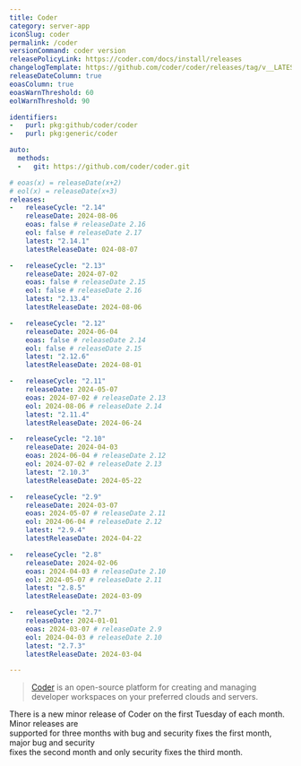 ```yaml
---
title: Coder
category: server-app
iconSlug: coder
permalink: /coder
versionCommand: coder version
releasePolicyLink: https://coder.com/docs/install/releases
changelogTemplate: https://github.com/coder/coder/releases/tag/v__LATEST__
releaseDateColumn: true
eoasColumn: true
eoasWarnThreshold: 60
eolWarnThreshold: 90

identifiers:
-   purl: pkg:github/coder/coder
-   purl: pkg:generic/coder

auto:
  methods:
  -   git: https://github.com/coder/coder.git

# eoas(x) = releaseDate(x+2)
# eol(x) = releaseDate(x+3)
releases:
-   releaseCycle: "2.14"
    releaseDate: 2024-08-06
    eoas: false # releaseDate 2.16
    eol: false # releaseDate 2.17
    latest: "2.14.1"
    latestReleaseDate: 024-08-07

-   releaseCycle: "2.13"
    releaseDate: 2024-07-02
    eoas: false # releaseDate 2.15
    eol: false # releaseDate 2.16
    latest: "2.13.4"
    latestReleaseDate: 2024-08-06

-   releaseCycle: "2.12"
    releaseDate: 2024-06-04
    eoas: false # releaseDate 2.14
    eol: false # releaseDate 2.15
    latest: "2.12.6"
    latestReleaseDate: 2024-08-01

-   releaseCycle: "2.11"
    releaseDate: 2024-05-07
    eoas: 2024-07-02 # releaseDate 2.13
    eol: 2024-08-06 # releaseDate 2.14
    latest: "2.11.4"
    latestReleaseDate: 2024-06-24

-   releaseCycle: "2.10"
    releaseDate: 2024-04-03
    eoas: 2024-06-04 # releaseDate 2.12
    eol: 2024-07-02 # releaseDate 2.13
    latest: "2.10.3"
    latestReleaseDate: 2024-05-22

-   releaseCycle: "2.9"
    releaseDate: 2024-03-07
    eoas: 2024-05-07 # releaseDate 2.11
    eol: 2024-06-04 # releaseDate 2.12
    latest: "2.9.4"
    latestReleaseDate: 2024-04-22

-   releaseCycle: "2.8"
    releaseDate: 2024-02-06
    eoas: 2024-04-03 # releaseDate 2.10
    eol: 2024-05-07 # releaseDate 2.11
    latest: "2.8.5"
    latestReleaseDate: 2024-03-09

-   releaseCycle: "2.7"
    releaseDate: 2024-01-01
    eoas: 2024-03-07 # releaseDate 2.9
    eol: 2024-04-03 # releaseDate 2.10
    latest: "2.7.3"
    latestReleaseDate: 2024-03-04

---
```


> [Coder](https://coder.com) is an open-source platform for creating and managing developer workspaces on your preferred
> clouds and servers.

There is a new minor release of Coder on the first Tuesday of each month. Minor releases are  
supported for three months with bug and security fixes the first month, major bug and security  
fixes the second month and only security fixes the third month.
